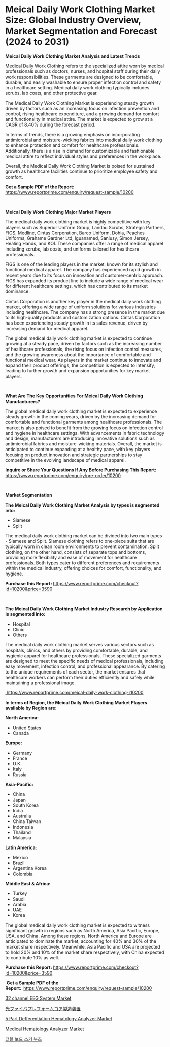 <p><h1>Meical Daily Work Clothing Market Size: Global Industry Overview, Market Segmentation and Forecast (2024 to 2031)</h1></p><p><strong>Meical Daily Work Clothing Market Analysis and Latest Trends</strong></p>
<p><p>Medical Daily Work Clothing refers to the specialized attire worn by medical professionals such as doctors, nurses, and hospital staff during their daily work responsibilities. These garments are designed to be comfortable, durable, and easily washable to ensure proper infection control and safety in a healthcare setting. Medical daily work clothing typically includes scrubs, lab coats, and other protective gear.</p><p>The Medical Daily Work Clothing Market is experiencing steady growth driven by factors such as an increasing focus on infection prevention and control, rising healthcare expenditure, and a growing demand for comfort and functionality in medical attire. The market is expected to grow at a CAGR of 8.40% during the forecast period.</p><p>In terms of trends, there is a growing emphasis on incorporating antimicrobial and moisture-wicking fabrics into medical daily work clothing to enhance protection and comfort for healthcare professionals. Additionally, there is a rise in demand for customizable and fashionable medical attire to reflect individual styles and preferences in the workplace.</p><p>Overall, the Medical Daily Work Clothing Market is poised for sustained growth as healthcare facilities continue to prioritize employee safety and comfort.</p></p>
<p><strong>Get a Sample PDF of the Report:&nbsp;</strong> <a href="https://www.reportprime.com/enquiry/request-sample/10200">https://www.reportprime.com/enquiry/request-sample/10200</a></p>
<p>&nbsp;</p>
<p><strong>Meical Daily Work Clothing Major Market Players</strong></p>
<p><p>The medical daily work clothing market is highly competitive with key players such as Superior Uniform Group, Landau Scrubs, Strategic Partners, FIGS, Medline, Cintas Corporation, Barco Uniform, Dohia, Peaches Uniforms, Grahame Gardner Ltd, Iguanamed, Sanlusy, Simon Jersey, Healing Hands, and KOI. These companies offer a range of medical apparel including scrubs, lab coats, and uniforms tailored for healthcare professionals.</p><p>FIGS is one of the leading players in the market, known for its stylish and functional medical apparel. The company has experienced rapid growth in recent years due to its focus on innovation and customer-centric approach. FIGS has expanded its product line to include a wide range of medical wear for different healthcare settings, which has contributed to its market dominance.</p><p>Cintas Corporation is another key player in the medical daily work clothing market, offering a wide range of uniform solutions for various industries including healthcare. The company has a strong presence in the market due to its high-quality products and customization options. Cintas Corporation has been experiencing steady growth in its sales revenue, driven by increasing demand for medical apparel.</p><p>The global medical daily work clothing market is expected to continue growing at a steady pace, driven by factors such as the increasing number of healthcare professionals, the rising focus on infection control measures, and the growing awareness about the importance of comfortable and functional medical wear. As players in the market continue to innovate and expand their product offerings, the competition is expected to intensify, leading to further growth and expansion opportunities for key market players.</p></p>
<p>&nbsp;</p>
<p><strong>What Are The Key Opportunities For Meical Daily Work Clothing Manufacturers?</strong></p>
<p><p>The global medical daily work clothing market is expected to experience steady growth in the coming years, driven by the increasing demand for comfortable and functional garments among healthcare professionals. The market is also poised to benefit from the growing focus on infection control and hygiene in healthcare settings. With advancements in fabric technology and design, manufacturers are introducing innovative solutions such as antimicrobial fabrics and moisture-wicking materials. Overall, the market is anticipated to continue expanding at a healthy pace, with key players focusing on product innovation and strategic partnerships to stay competitive in the evolving landscape of medical apparel.</p></p>
<p><strong>Inquire or Share Your Questions If Any Before Purchasing This Report:</strong> <a href="https://www.reportprime.com/enquiry/pre-order/10200">https://www.reportprime.com/enquiry/pre-order/10200</a></p>
<p>&nbsp;</p>
<p><strong>Market Segmentation</strong></p>
<p><strong>The Meical Daily Work Clothing Market Analysis by types is segmented into:</strong></p>
<p><ul><li>Siamese</li><li>Split</li></ul></p>
<p><p>The medical daily work clothing market can be divided into two main types - Siamese and Split. Siamese clothing refers to one-piece suits that are typically worn in clean room environments to prevent contamination. Split clothing, on the other hand, consists of separate tops and bottoms, providing more flexibility and ease of movement for healthcare professionals. Both types cater to different preferences and requirements within the medical industry, offering choices for comfort, functionality, and hygiene.</p></p>
<p><strong>Purchase this Report:&nbsp;</strong><a href="https://www.reportprime.com/checkout?id=10200&price=3590">https://www.reportprime.com/checkout?id=10200&price=3590</a></p>
<p>&nbsp;</p>
<p><strong>The Meical Daily Work Clothing Market Industry Research by Application is segmented into:</strong></p>
<p><ul><li>Hospital</li><li>Clinic</li><li>Others</li></ul></p>
<p><p>The medical daily work clothing market serves various sectors such as hospitals, clinics, and others by providing comfortable, durable, and hygienic apparel for healthcare professionals. These specialized garments are designed to meet the specific needs of medical professionals, including easy movement, infection control, and professional appearance. By catering to the unique requirements of each sector, the market ensures that healthcare workers can perform their duties efficiently and safely while maintaining a professional image.</p></p>
<p><a href="https://www.reportprime.com/meical-daily-work-clothing-r10200">&nbsp;https://www.reportprime.com/meical-daily-work-clothing-r10200</a></p>
<p><strong>In terms of Region, the Meical Daily Work Clothing Market Players available by Region are:</strong></p>
<p>
    <p> <strong> North America: </strong>
        <ul>
            <li>United States</li>
            <li>Canada</li>
        </ul>
        </p> 
    <p> <strong> Europe: </strong>
        <ul>
            <li>Germany</li>
            <li>France</li>
            <li>U.K.</li>
            <li>Italy</li>
            <li>Russia</li>
        </ul>
        </p> 
    <p> <strong> Asia-Pacific: </strong>
        <ul>
            <li>China</li>
            <li>Japan</li>
            <li>South Korea</li>
            <li>India</li>
            <li>Australia</li>
            <li>China Taiwan</li>
            <li>Indonesia</li>
            <li>Thailand</li>
            <li>Malaysia</li>
        </ul>
        </p> 
    <p> <strong> Latin America: </strong>
        <ul>
            <li>Mexico</li>
            <li>Brazil</li>
            <li>Argentina Korea</li>
            <li>Colombia</li>
        </ul>
        </p> 
    <p> <strong> Middle East & Africa: </strong>
        <ul>
            <li>Turkey</li>
            <li>Saudi</li>
            <li>Arabia</li>
            <li>UAE</li>
            <li>Korea</li>
        </ul>
    </p>
    </p>
<p><p>The global medical daily work clothing market is expected to witness significant growth in regions such as North America, Asia Pacific, Europe, USA, and China. Among these regions, North America and Europe are anticipated to dominate the market, accounting for 40% and 30% of the market share respectively. Meanwhile, Asia Pacific and USA are projected to hold 20% and 10% of the market share respectively, with China expected to contribute 10% as well.</p></p>
<p><strong>Purchase this Report: </strong><a href="https://www.reportprime.com/checkout?id=10200&price=3590">https://www.reportprime.com/checkout?id=10200&price=3590</a></p>
<p>&nbsp;<strong>Get a Sample PDF of the Report:&nbsp;&nbsp;</strong><a href="https://www.reportprime.com/enquiry/request-sample/10200">https://www.reportprime.com/enquiry/request-sample/10200</a></p>
<p><strong></strong></p>
<p><p><a href="https://github.com/faisalayoob601/Market-Research-Report-List-2/blob/main/32-channel-eeg-system-market.md">32 channel EEG System Market</a></p><p><a href="https://github.com/LeoraEber/Market-Research-Report-List-2/blob/main/941745585980.md">光ファイバプレフォームコア製造装置</a></p><p><a href="https://github.com/hannahforsyth9786/Market-Research-Report-List-1/blob/main/5-part-defferentiation-hematology-analyzer-market.md">5 Part Defferentiation Hematology Analyzer Market</a></p><p><a href="https://github.com/HallieBird1/Market-Research-Report-List-1/blob/main/medical-hematology-analyzer-market.md">Medical Hematology Analyzer Market</a></p><p><a href="https://github.com/muchswr/Market-Research-Report-List-2/blob/main/5596078106614.md">더블 보드 스키 부츠</a></p></p>